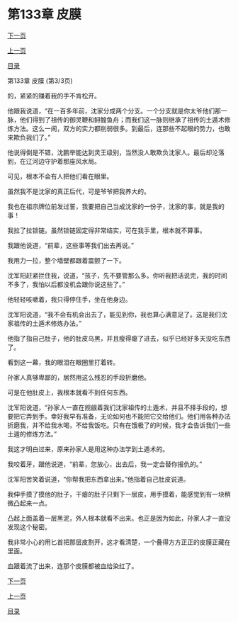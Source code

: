 <h1>第133章   皮膜</h1>
            <div><p><a href="./0399_%E7%AC%AC134%E7%AB%A0_%E5%8D%83%E5%8F%B6%E5%8F%82%E7%8E%8B.md">下一页</a></p><p><a href="./0397_%E7%AC%AC133%E7%AB%A0_%E7%9A%AE%E8%86%9C.md">上一页</a></p><p><a href="../">目录</a></p></div>
            <div><p>第133章   皮膜 (第3/3页)</p><p>的，紧紧的赚着我的手不肯松开。</p><p>他跟我说道，“在一百多年前，沈家分成两个分支。一个分支就是你太爷他们那一脉，他们得到了祖传的御灵鞭和鲟鳇鱼舟；而我们这一脉则继承了祖传的土遁术修炼方法。这么一闹，双方的实力都削弱很多。到最后，连那些不起眼的势力，也敢来欺负我们了。”</p><p>他说得倒是不错，沈鹏举能达到灵王级别，当然没人敢欺负沈家人。最后却沦落到，在辽河边守护着那座风水局。</p><p>可见，根本不会有人把他们看在眼里。</p><p>虽然我不是沈家的真正后代，可是爷爷把我养大的。</p><p>我也在祖宗牌位前发过誓，我要把自己当成沈家的一份子，沈家的事，就是我的事！</p><p>我拉了拉锁链。虽然锁链固定得非常结实，可在我手里，根本就不算事。</p><p>我跟他说道，“前辈，这些事等我们出去再说。”</p><p>我用力一拉，整个墙壁都跟着震颤了一下。</p><p>沈军阳赶紧拦住我，说道，“孩子，先不要管那么多。你听我把话说完，我的时间不多了，我怕以后都没机会跟你说这些了。”</p><p>他轻轻咳嗽着，我只得停住手，坐在他身边。</p><p>沈军阳说道，“我不会有机会出去了，能见到你，我也算心满意足了。这是我们沈家祖传的土遁术修炼办法。”</p><p>他指了指自己肚子，他的肚皮乌黑，并且瘦得瘪了进去，似乎已经好多天没吃东西了。</p><p>看到这一幕，我的眼泪在眼圈里打着转。</p><p>孙家人真够卑鄙的，居然用这么残忍的手段折磨他。</p><p>可是在他肚皮上，我根本就看不到任何东西。</p><p>沈军阳说道，“孙家人一直在觊觎着我们沈家祖传的土遁术，并且不择手段的，想要把它弄到手。幸好我早有准备，无论如何也不能把它交给他们。他们用各种办法折磨我，并不给我水喝，不给我饭吃。只有在饿极了的时候，我才会告诉我们一些土遁的修炼方法。”</p><p>我这才明白过来，原来孙家人是用这种办法学到土遁术的。</p><p>我咬着牙，跟他说道，“前辈，您放心，出去后，我一定会替你报仇的。”</p><p>沈军阳苦笑着说道，“你帮我把东西拿出来。”他指着自己肚皮说道。</p><p>我伸手摸了摸他的肚子，干瘪的肚子只剩下一层皮，用手摸着，能感觉到有一块稍微凸起来一点。</p><p>凸起上面盖着一层黑泥，外人根本就看不出来。也正是因为如此，孙家人才一直没发现这个秘密。</p><p>我非常小心的用匕首把那层皮割开，这才看清楚，一个叠得方方正正的皮膜正藏在里面。</p><p>血跟着流了出来，连那个皮膜都被血给染红了。</p></div>
            <div><p><a href="./0399_%E7%AC%AC134%E7%AB%A0_%E5%8D%83%E5%8F%B6%E5%8F%82%E7%8E%8B.md">下一页</a></p><p><a href="./0397_%E7%AC%AC133%E7%AB%A0_%E7%9A%AE%E8%86%9C.md">上一页</a></p><p><a href="../">目录</a></p></div>